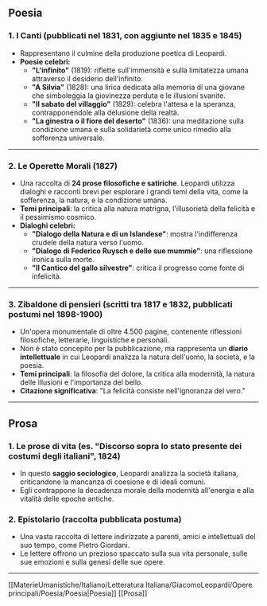 ## **Poesia**

### 1. **I Canti** (pubblicati nel 1831, con aggiunte nel 1835 e 1845)

- Rappresentano il culmine della produzione poetica di Leopardi.
- **Poesie celebri:**
    - **"L'infinito"** (1819): riflette sull'immensità e sulla limitatezza umana attraverso il desiderio dell'infinito.
    - **"A Silvia"** (1828): una lirica dedicata alla memoria di una giovane che simboleggia la giovinezza perduta e le illusioni svanite.
    - **"Il sabato del villaggio"** (1829): celebra l'attesa e la speranza, contrapponendole alla delusione della realtà.
    - **"La ginestra o il fiore del deserto"** (1836): una meditazione sulla condizione umana e sulla solidarietà come unico rimedio alla sofferenza universale.

---

### 2. **Le Operette Morali** (1827)

- Una raccolta di **24 prose filosofiche e satiriche**. Leopardi utilizza dialoghi e racconti brevi per esplorare i grandi temi della vita, come la sofferenza, la natura, e la condizione umana.
- **Temi principali**: la critica alla natura matrigna, l'illusorietà della felicità e il pessimismo cosmico.
- **Dialoghi celebri:**
    - **"Dialogo della Natura e di un Islandese"**: mostra l'indifferenza crudele della natura verso l'uomo.
    - **"Dialogo di Federico Ruysch e delle sue mummie"**: una riflessione ironica sulla morte.
    - **"Il Cantico del gallo silvestre"**: critica il progresso come fonte di infelicità.

---

### 3. **Zibaldone di pensieri** (scritti tra 1817 e 1832, pubblicati postumi nel 1898-1900)

- Un'opera monumentale di oltre 4.500 pagine, contenente riflessioni filosofiche, letterarie, linguistiche e personali.
- Non è stato concepito per la pubblicazione, ma rappresenta un **diario intellettuale** in cui Leopardi analizza la natura dell'uomo, la società, e la poesia.
- **Temi principali**: la filosofia del dolore, la critica alla modernità, la natura delle illusioni e l'importanza del bello.
- **Citazione significativa**: "La felicità consiste nell'ignoranza del vero."

---

## **Prosa**

### 1. **Le prose di vita** (es. **"Discorso sopra lo stato presente dei costumi degli italiani"**, 1824)

- In questo **saggio sociologico**, Leopardi analizza la società italiana, criticandone la mancanza di coesione e di ideali comuni.
- Egli contrappone la decadenza morale della modernità all'energia e alla vitalità delle epoche antiche.

### 2. **Epistolario** (raccolta pubblicata postuma)

- Una vasta raccolta di lettere indirizzate a parenti, amici e intellettuali del suo tempo, come Pietro Giordani.
- Le lettere offrono un prezioso spaccato sulla sua vita personale, sulle sue emozioni e sulla genesi delle sue opere.

---
[[MaterieUmanistiche/Italiano/Letteratura Italiana/GiacomoLeopardi/Opere principali/Poesia/Poesia|Poesia]]
[[Prosa]]